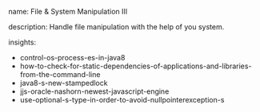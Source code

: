 name: File & System Manipulation III

description: Handle file manipulation with the help of you system.

insights:
  - control-os-process-es-in-java8
  - how-to-check-for-static-dependencies-of-applications-and-libraries-from-the-command-line
  - java8-s-new-stampedlock
  - jjs-oracle-nashorn-newest-javascript-engine
  - use-optional-s-type-in-order-to-avoid-nullpointerexception-s
 
